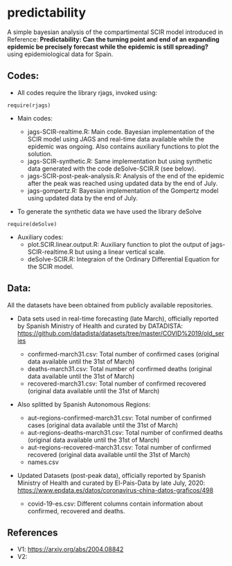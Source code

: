 # predictability
A simple bayesian analysis of the compartimental SCIR model introduced in Reference: **Predictability: Can the turning point and end of an expanding epidemic be precisely forecast while the epidemic is still spreading?** using epidemiological data for Spain.
## Codes:
- All codes require the library rjags, invoked using: 
```{r}
require(rjags)
```
- Main codes:
  + jags-SCIR-realtime.R: Main code. Bayesian implementation of the SCIR model using JAGS and real-time data available while the epidemic was ongoing. Also contains auxiliary functions to plot the solution. 
  + jags-SCIR-synthetic.R: Same implementation but using synthetic data generated with the code deSolve-SCIR.R (see below).
  + jags-SCIR-post-peak-analysis.R: Analysis of the end of the epidemic after the peak was reached using updated data by the end of July.
  + jags-gompertz.R: Bayesian implementation of the Gompertz model using updated data by the end of July.
 
- To generate the synthetic data we have used the library deSolve
```{r}
require(deSolve)
```
- Auxiliary codes:
  + plot.SCIR.linear.output.R: Auxiliary function to plot the output of jags-SCIR-realtime.R but using a linear vertical scale.
  + deSolve-SCIR.R: Integraion of the Ordinary Differential Equation for the SCIR model.


## Data:
All the datasets have been obtained from publicly available repositories. 
- Data sets used in real-time forecasting (late March), officially reported by Spanish Ministry of Health and curated by DATADISTA: 
https://github.com/datadista/datasets/tree/master/COVID%2019/old_series
  + confirmed-march31.csv: Total number of confirmed cases (original data available until the 31st of March)
  + deaths-march31.csv: Total number of confirmed deaths (original data available until the 31st of March)
  + recovered-march31.csv: Total number of confirmed recovered (original data available until the 31st of March)


- Also splitted by Spanish Autonomous Regions:
  + aut-regions-confirmed-march31.csv: Total number of confirmed cases (original data available until the 31st of March)
  + aut-regions-deaths-march31.csv: Total number of confirmed deaths (original data available until the 31st of March)
  + aut-regions-recovered-march31.csv: Total number of confirmed recovered (original data available until the 31st of March)
  + names.csv


- Updated Datasets (post-peak data), officially reported by Spanish Ministry of Health and curated by El-Pais-Data by late July, 2020:
https://www.epdata.es/datos/coronavirus-china-datos-graficos/498
  + covid-19-es.csv: Different columns contain information about confirmed, recovered and deaths.

## References
- V1: https://arxiv.org/abs/2004.08842
- V2: 
